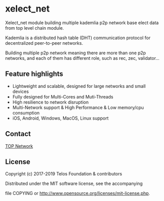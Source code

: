 # xelect\_net

Xelect\_net module building multiple kademlia p2p network base elect data from top level chain module.

Kademlia is a distributed hash table (DHT) communication protocol for decentralized peer-to-peer networks.

Building multiple p2p network meaning there are more than one p2p networks, and each of them has different role, such as rec, zec, validator...


## Feature highlights

+ Lightweight and scalable, designed for large networks and small devices
+ Fully designed for Multi-Cores and Muti-Threads
+ High resilience to network disruption
+ Multi-Network support & High Performance & Low memory/cpu consumption
+ iOS, Android, Windows, MacOS, Linux support


## Contact

[TOP Network](https://www.topnetwork.org/)

## License

Copyright (c) 2017-2019 Telos Foundation & contributors

Distributed under the MIT software license, see the accompanying

file COPYING or http://www.opensource.org/licenses/mit-license.php.
